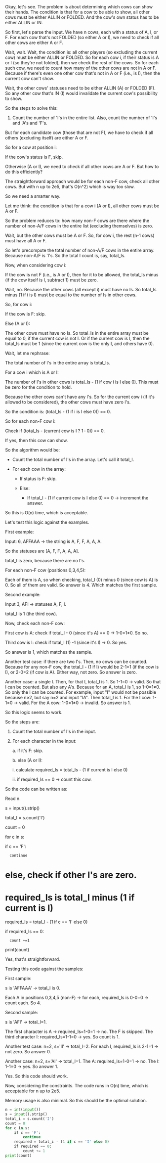 <think>
Okay, let's see. The problem is about determining which cows can show their hands. The condition is that for a cow to be able to show, all other cows must be either ALLIN or FOLDED. And the cow's own status has to be either ALLIN or IN.

So first, let's parse the input. We have n cows, each with a status of A, I, or F. For each cow that's not FOLDED (so either A or I), we need to check if all other cows are either A or F.

Wait, wait. Wait, the condition is: all other players (so excluding the current cow) must be either ALLIN or FOLDED. So for each cow i, if their status is A or I (so they're not folded), then we check the rest of the cows. So for each such cow, we need to count how many of the other cows are not in A or F. Because if there's even one other cow that's not in A or F (i.e., is I), then the current cow can't show.

Wait, the other cows' statuses need to be either ALLIN (A) or FOLDED (F). So any other cow that's IN (I) would invalidate the current cow's possibility to show.

So the steps to solve this:

1. Count the number of 'I's in the entire list. Also, count the number of 'I's and 'A's and 'F's.

But for each candidate cow (those that are not F), we have to check if all others (excluding itself) are either A or F.

So for a cow at position i:

If the cow's status is F, skip.

Otherwise (A or I), we need to check if all other cows are A or F. But how to do this efficiently?

The straightforward approach would be for each non-F cow, check all other cows. But with n up to 2e5, that's O(n^2) which is way too slow.

So we need a smarter way.

Let me think: the condition is that for a cow i (A or I), all other cows must be A or F.

So the problem reduces to: how many non-F cows are there where the number of non-A/F cows in the entire list (excluding themselves) is zero.

Wait, but the other cows must be A or F. So, for cow i, the rest (n-1 cows) must have all A or F.

So let's precompute the total number of non-A/F cows in the entire array. Because non-A/F is 'I's. So the total I count is, say, total_Is.

Now, when considering cow i:

If the cow is not F (i.e., is A or I), then for it to be allowed, the total_Is minus (if the cow itself is I, subtract 1) must be zero.

Wait, no. Because the other cows (all except i) must have no Is. So total_Is minus (1 if i is I) must be equal to the number of Is in other cows.

So, for cow i:

If the cow is F: skip.

Else (A or I):

The other cows must have no Is. So total_Is in the entire array must be equal to 0, if the current cow is not I. Or if the current cow is I, then the total_Is must be 1 (since the current cow is the only I, and others have 0).

Wait, let me rephrase:

The total number of I's in the entire array is total_Is.

For a cow i which is A or I:

The number of I's in other cows is total_Is - (1 if cow i is I else 0). This must be zero for the condition to hold.

Because the other cows can't have any I's. So for the current cow i (if it's allowed to be considered), the other cows must have zero I's.

So the condition is: (total_Is - (1 if i is I else 0)) == 0.

So for each non-F cow i:

Check if (total_Is - (current cow is I ? 1 : 0)) == 0.

If yes, then this cow can show.

So the algorithm would be:

- Count the total number of I's in the array. Let's call it total_I.

- For each cow in the array:

   - If status is F: skip.

   - Else:

      - If total_I - (1 if current cow is I else 0) == 0 → increment the answer.

So this is O(n) time, which is acceptable.

Let's test this logic against the examples.

First example:

Input: 6, AFFAAA → the string is A, F, F, A, A, A.

So the statuses are [A, F, F, A, A, A].

total_I is zero, because there are no I's.

For each non-F cow (positions 0,3,4,5):

Each of them is A, so when checking, total_I (0) minus 0 (since cow is A) is 0. So all of them are valid. So answer is 4. Which matches the first sample.

Second example:

Input 3, AFI → statuses A, F, I.

total_I is 1 (the third cow).

Now, check each non-F cow:

First cow is A: check if total_I - 0 (since it's A) == 0 → 1-0=1≠0. So no.

Third cow is I: check if total_I (1) -1 (since it's I) → 0. So yes.

So answer is 1, which matches the sample.

Another test case: if there are two I's. Then, no cows can be counted. Because for any non-F cow, the total_I - (1 if I) would be 2-1=1 (if the cow is I), or 2-0=2 (if cow is A). Either way, not zero. So answer is zero.

Another case: a single I. Then, for that I, total_I is 1. So 1-1=0 → valid. So that I can be counted. But also any A's. Because for an A, total_I is 1, so 1-0=1≠0. So only the I can be counted. For example, input "I" would not be possible because n≥2, but say n=2 and input "IA". Then total_I is 1. For the I cow: 1-1=0 → valid. For the A cow: 1-0=1≠0 → invalid. So answer is 1.

So this logic seems to work.

So the steps are:

1. Count the total number of I's in the input.

2. For each character in the input:

   a. if it's F: skip.

   b. else (A or I):

      i. calculate required_Is = total_Is - (1 if current is I else 0)

      ii. if required_Is == 0 → count this cow.

So the code can be written as:

Read n.

s = input().strip()

total_I = s.count('I')

count = 0

for c in s:

   if c == 'F':

      continue

   # else, check if other I's are zero.

   # required_Is is total_I minus (1 if current is I)

   required_Is = total_I - (1 if c == 'I' else 0)

   if required_Is == 0:

      count +=1

print(count)

Yes, that's straightforward.

Testing this code against the samples:

First sample:

s is 'AFFAAA' → total_I is 0.

Each A in positions 0,3,4,5 (non-F) → for each, required_Is is 0-0=0 → count each. So 4.

Second sample:

s is 'AFI' → total_I=1.

The first character is A → required_Is=1-0=1 → no. The F is skipped. The third character I: required_Is=1-1=0 → yes. So count is 1.

Another test case: n=2, s='II' → total_I=2. For each I, required_Is is 2-1=1 → not zero. So answer 0.

Another case: n=2, s='AI' → total_I=1. The A: required_Is=1-0=1 → no. The I: 1-1=0 → yes. So answer 1.

Yes. So this code should work.

Now, considering the constraints. The code runs in O(n) time, which is acceptable for n up to 2e5.

Memory usage is also minimal. So this should be the optimal solution.
</think>

```python
n = int(input())
s = input().strip()
total_i = s.count('I')
count = 0
for c in s:
    if c == 'F':
        continue
    required = total_i - (1 if c == 'I' else 0)
    if required == 0:
        count += 1
print(count)
```